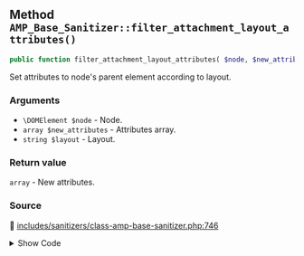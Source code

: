 ## Method `AMP_Base_Sanitizer::filter_attachment_layout_attributes()`

```php
public function filter_attachment_layout_attributes( $node, $new_attributes, $layout );
```

Set attributes to node&#039;s parent element according to layout.

### Arguments

* `\DOMElement $node` - Node.
* `array $new_attributes` - Attributes array.
* `string $layout` - Layout.

### Return value

`array` - New attributes.

### Source

:link: [includes/sanitizers/class-amp-base-sanitizer.php:746](/includes/sanitizers/class-amp-base-sanitizer.php#L746-L772)

<details>
<summary>Show Code</summary>

```php
public function filter_attachment_layout_attributes( $node, $new_attributes, $layout ) {
	// The width has to be unset / auto in case of fixed-height.
	if ( 'fixed-height' === $layout && $node->parentNode instanceof DOMElement ) {
		if ( ! isset( $new_attributes['height'] ) ) {
			$new_attributes['height'] = self::FALLBACK_HEIGHT;
		}
		$new_attributes['width'] = 'auto';
		$node->parentNode->setAttribute( 'style', 'height: ' . $new_attributes['height'] . 'px; width: auto;' );
		// The parent element should have width/height set and position set in case of 'fill'.
	} elseif ( 'fill' === $layout && $node->parentNode instanceof DOMElement ) {
		if ( ! isset( $new_attributes['height'] ) ) {
			$new_attributes['height'] = self::FALLBACK_HEIGHT;
		}
		$node->parentNode->setAttribute( 'style', 'position:relative; width: 100%; height: ' . $new_attributes['height'] . 'px;' );
		unset( $new_attributes['width'], $new_attributes['height'] );
	} elseif ( 'responsive' === $layout && $node->parentNode instanceof DOMElement ) {
		$node->parentNode->setAttribute( 'style', 'position:relative; width: 100%; height: auto' );
	} elseif ( 'fixed' === $layout ) {
		if ( ! isset( $new_attributes['height'] ) ) {
			$new_attributes['height'] = self::FALLBACK_HEIGHT;
		}
	}
	return $new_attributes;
}
```

</details>

